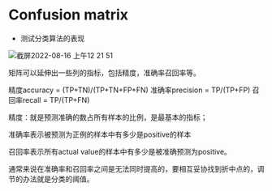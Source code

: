 # Confusion matrix

- 测试分类算法的表现

![截屏2022-08-16 上午12 21 51](https://user-images.githubusercontent.com/93849914/184797243-01b5398b-4b8d-4218-98e5-3432d7eca3ce.png)

矩阵可以延伸出一些列的指标，包括精度，准确率召回率等。

精度accuracy = (TP+TN)/(TP+TN+FP+FN)
准确率precision = TP/(TP+FP)
召回率recall = TP/(TP+FN)

精度：就是预测准确的数占所有样本的比例，是最基本的指标；

准确率表示被预测为正例的样本中有多少是positive的样本

召回率表示所有actual value的样本中有多少是被准确预测为positive。

通常来说在准确率和召回率之间是无法同时提高的，要相互妥协找到折中点的，调节的办法就是分类的阈值。
